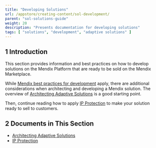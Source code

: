 ```yaml
---
title: "Developing Solutions"
url: /appstore/creating-content/sol-development/
parent: "sol-solutions-guide"
weight: 20
description: "Presents documentation for developing solutions"
tags: [ "solutions", "development", "adaptive solutions" ]
---
```


## 1 Introduction

This section provides information and best practices on how to develop solutions on the Mendix Platform that are ready to be sold on the Mendix Marketplace.

While [Mendix best practices for development](/howto/general/dev-best-practices/) apply, there are additional considerations when architecting and developing a Mendix solution. The overview of [Architecting Adaptive Solutions](/appstore/creating-content/sol-architecting/) is a good starting point. 

Then, continue reading how to apply [IP Protection](/appstore/creating-content/sol-ip-protection/) to make your solution ready to sell to customers.

## 2 Documents in This Section

* [Architecting Adaptive Solutions](/appstore/creating-content/sol-architecting/)
* [IP Protection](/appstore/creating-content/sol-ip-protection/)

